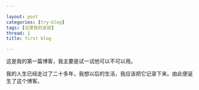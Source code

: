 ```yaml
---

layout: post
categories: [try-blog]
tags: [记录我的足迹]
thread: 1
title: first blog

---
```


这是我的第一篇博客，我主要是试一试他可以不可以用。  

我的人生已经走过了二十多年，我想以后的生活，我应该把它记录下来。由此便诞生了这个博客。
